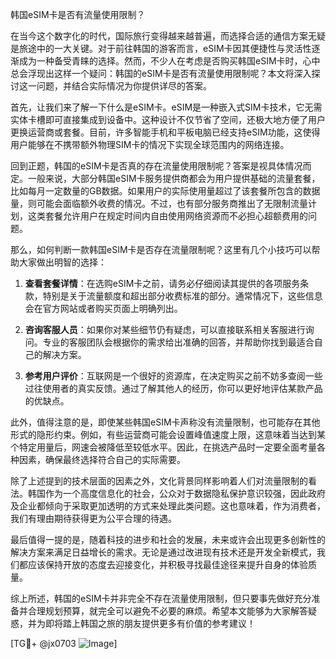 韩国eSIM卡是否有流量使用限制？

在当今这个数字化的时代，国际旅行变得越来越普遍，而选择合适的通信方案无疑是旅途中的一大关键。对于前往韩国的游客而言，eSIM卡因其便捷性与灵活性逐渐成为一种备受青睐的选择。然而，不少人在考虑是否购买韩国eSIM卡时，心中总会浮现出这样一个疑问：韩国的eSIM卡是否有流量使用限制呢？本文将深入探讨这一问题，并结合实际情况为你提供详尽的答案。

首先，让我们来了解一下什么是eSIM卡。eSIM是一种嵌入式SIM卡技术，它无需实体卡槽即可直接集成到设备中。这种设计不仅节省了空间，还极大地方便了用户更换运营商或套餐。目前，许多智能手机和平板电脑已经支持eSIM功能，这使得用户能够在不携带额外物理SIM卡的情况下实现全球范围内的网络连接。

回到正题，韩国的eSIM卡是否真的存在流量使用限制呢？答案是视具体情况而定。一般来说，大部分韩国eSIM卡服务提供商都会为用户提供基础的流量套餐，比如每月一定数量的GB数据。如果用户的实际使用量超过了该套餐所包含的数据量，则可能会面临额外收费的情况。不过，也有部分服务商推出了无限制流量计划，这类套餐允许用户在规定时间内自由使用网络资源而不必担心超额费用的问题。

那么，如何判断一款韩国eSIM卡是否存在流量限制呢？这里有几个小技巧可以帮助大家做出明智的选择：

1. **查看套餐详情**：在选购eSIM卡之前，请务必仔细阅读其提供的各项服务条款，特别是关于流量额度和超出部分收费标准的部分。通常情况下，这些信息会在官方网站或者购买页面上明确列出。

2. **咨询客服人员**：如果你对某些细节仍有疑虑，可以直接联系相关客服进行询问。专业的客服团队会根据你的需求给出准确的回答，并帮助你找到最适合自己的解决方案。

3. **参考用户评价**：互联网是一个很好的资源库，在决定购买之前不妨多查阅一些过往使用者的真实反馈。通过了解其他人的经历，你可以更好地评估某款产品的优缺点。

此外，值得注意的是，即使某些韩国eSIM卡声称没有流量限制，也可能存在其他形式的隐形约束。例如，有些运营商可能会设置峰值速度上限，这意味着当达到某个特定用量后，网速会被降低至较低水平。因此，在挑选产品时一定要全面考量各种因素，确保最终选择符合自己的实际需要。

除了上述提到的技术层面的因素之外，文化背景同样影响着人们对流量限制的看法。韩国作为一个高度信息化的社会，公众对于数据隐私保护意识较强，因此政府及企业都倾向于采取更加透明的方式来处理此类问题。这也意味着，作为消费者，我们有理由期待获得更为公平合理的待遇。

最后值得一提的是，随着科技的进步和社会的发展，未来或许会出现更多创新性的解决方案来满足日益增长的需求。无论是通过改进现有技术还是开发全新模式，我们都应该保持开放的态度去迎接变化，并积极寻找最佳途径来提升自身的体验质量。

综上所述，韩国的eSIM卡并非完全不存在流量使用限制，但只要事先做好充分准备并合理规划预算，就完全可以避免不必要的麻烦。希望本文能够为大家解答疑惑，并为即将踏上韩国之旅的朋友提供更多有价值的参考建议！

[TG💪+ @jx0703 ![Image](https://github.com/user-attachments/assets/dbca1d08-cadb-493c-b0ec-ad6f7a83f270)]